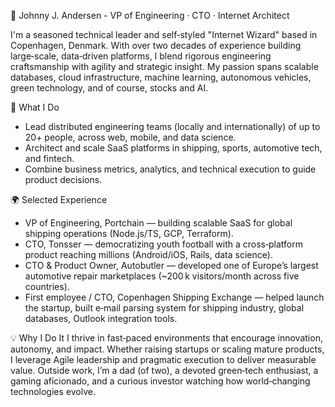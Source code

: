 🔧 Johnny J. Andersen - VP of Engineering · CTO · Internet Architect

I'm a seasoned technical leader and self‑styled "Internet Wizard" based in Copenhagen, Denmark. With over two decades of experience building large‑scale, data‑driven platforms, I blend rigorous engineering craftsmanship with agility and strategic insight. My passion spans scalable databases, cloud infrastructure, machine learning, autonomous vehicles, green technology, and of course, stocks and AI.

🚀 What I Do
- Lead distributed engineering teams (locally and internationally) of up to 20+ people, across web, mobile, and data science.
- Architect and scale SaaS platforms in shipping, sports, automotive tech, and fintech.
- Combine business metrics, analytics, and technical execution to guide product decisions.


🌍 Selected Experience
- VP of Engineering, Portchain — building scalable SaaS for global shipping operations (Node.js/TS, GCP, Terraform).
- CTO, Tonsser — democratizing youth football with a cross‑platform product reaching millions (Android/iOS, Rails, data science).
- CTO & Product Owner, Autobutler — developed one of Europe’s largest automotive repair marketplaces (~200 k visitors/month across five countries).
- First employee / CTO, Copenhagen Shipping Exchange — helped launch the startup, built e‑mail parsing system for shipping industry, global databases, Outlook integration tools.

💡 Why I Do It
I thrive in fast‑paced environments that encourage innovation, autonomy, and impact. Whether raising startups or scaling mature products, I leverage Agile leadership and pragmatic execution to deliver measurable value.
Outside work, I’m a dad (of two), a devoted green‑tech enthusiast, a gaming aficionado, and a curious investor watching how world‑changing technologies evolve.
